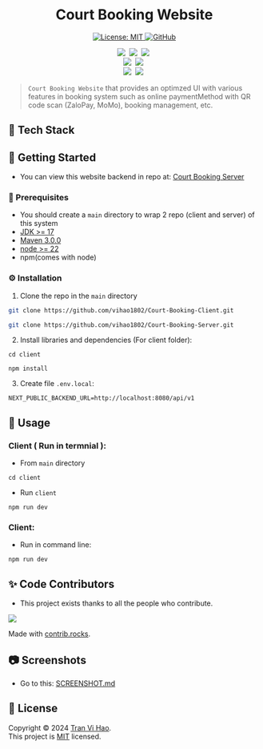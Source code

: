 <h1 align="center">Court Booking Website</h1>
<p align="center">
  <a href="https://github.com/vihao1802/Court-Booking-Client/blob/main/LICENSE">
    <img alt="License: MIT" src="https://img.shields.io/badge/license-MIT-yellow.svg" target="_blank" />
  </a>
  <a href="https://github.com/vihao1802/Court-Booking-Server/watchers">
    <img alt="GitHub" src="https://img.shields.io/github/watchers/vihao1802/Website-Classin" target="_blank" />
  </a>
</p>
<p align="center">
  <img src="https://img.shields.io/badge/React-%2320232a.svg?logo=react&logoColor=%2361DAFB"/></a>&nbsp
  <img src="https://img.shields.io/badge/Material%20UI-007FFF?logo=mui&logoColor=white"/></a>&nbsp 
  <img src="https://img.shields.io/badge/Next.js-black?logo=next.js&logoColor=white"/></a>&nbsp
  <br>
  <img src="https://img.shields.io/badge/Spring%20Boot-6DB33F?logo=springboot&logoColor=fff"/></a>&nbsp 
  <img src="https://img.shields.io/badge/MySQL-4479A1?logo=mysql&logoColor=fff"/></a>&nbsp
  <br>
  <img src="https://img.shields.io/badge/Java-%23ED8B00.svg?logo=openjdk&logoColor=white"/></a>&nbsp 
  <img src="https://img.shields.io/badge/JavaScript-F7DF1E?logo=javascript&logoColor=000"/></a>&nbsp 
</p>

> `Court Booking Website` that provides an optimzed UI with various features in booking system such as online paymentMethod with QR code scan (ZaloPay, MoMo), booking management, etc.

<!-- <img src="/docs/screenshot.png" width="100%"> -->

<!-- ### 📄 PDF: <a href="" target="_blank">Link</a> -->
<!-- ### 📄 Slide: <a href="" target="_blank">Link</a> -->

## 🎉 Tech Stack

<!-- GETTING STARTED -->

## 🎯 Getting Started

- You can view this website backend in repo at: <a href="https://github.com/vihao1802/Court-Booking-Server" target="_blank">Court Booking Server</a>

### 💎 Prerequisites
- You should create a `main` directory to wrap 2 repo (client and server) of this system
- <a href="http://www.oracle.com/technetwork/java/javase/downloads/jdk8-downloads-2133151.html" target="_blank">JDK >= 17</a>
- <a href="https://maven.apache.org/" target="_blank">Maven 3.0.0</a>
- <a href="https://nodejs.org/en" target="_blank">node >= 22</a>
- npm(comes with node)

### ⚙️ Installation

1. Clone the repo in the `main` directory

```sh
git clone https://github.com/vihao1802/Court-Booking-Client.git
```
```sh
git clone https://github.com/vihao1802/Court-Booking-Server.git
```

2. Install libraries and dependencies (For client folder):
```
cd client
```
```
npm install
```

3. Create file `.env.local`:
```env
NEXT_PUBLIC_BACKEND_URL=http://localhost:8080/api/v1
```

## 🚀 Usage

### Client ( Run in termnial ):

- From `main` directory

```
cd client
```

- Run `client`

```
npm run dev
```

### Client:

- Run in command line:
```
npm run dev
```

## ✨ Code Contributors

- This project exists thanks to all the people who contribute.
<a href="https://github.com/vihao1802/Court-Booking-Client/graphs/contributors">
  <img src="https://contrib.rocks/image?repo=vihao1802/Court-Booking-Client" />
</a>

Made with [contrib.rocks](https://contrib.rocks).

## 📷 Screenshots

- Go to this: <a href="" target="_blank">SCREENSHOT.md</a>

## 📝 License

Copyright © 2024 [Tran Vi Hao](https://github.com/vihao1802).<br />
This project is [MIT](https://github.com/vihao1802/Court-Booking-Client/blob/main/LICENSE) licensed.
